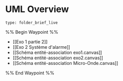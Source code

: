 # UML Overview
 
```ccard
type: folder_brief_live
```
 
%% Begin Waypoint %%
- [[Exo 1 partie 2]]
- [[Exo 2 Système d'alarme]]
- [[Schéma entité-association exo1.canvas]]
- [[Schéma entité-association exo2.canvas]]
- [[Schéma entité-association Micro-Onde.canvas]]

%% End Waypoint %%
